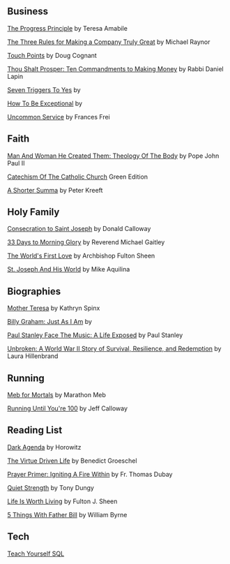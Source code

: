 Business
---
[The Progress Principle](http://www.progressprinciple.com/books/single/the_progress_principle) 
by Teresa Amabile    

[The Three Rules for Making a Company Truly Great](https://hbr.org/2013/04/three-rules-for-making-a-company-truly-great) 
by Michael Raynor

[Touch Points](https://conantleadership.com/books/touchpoints/) 
by Doug Cognant  

[Thou Shalt Prosper: Ten Commandments to Making Money]() 
by Rabbi Daniel Lapin  

[Seven Triggers To Yes]() 
by 

[How To Be Exceptional]() 
by

[Uncommon Service]() 
by Frances Frei  

Faith  
---
[Man And Woman He Created Them: Theology Of The Body]() 
by Pope John Paul II  

[Catechism Of The Catholic Church]() 
Green Edition  

[A Shorter Summa]() 
by Peter Kreeft

Holy Family
---
[Consecration to Saint Joseph](https://www.consecrationtostjoseph.org/) 
by Donald Calloway  

[33 Days to Morning Glory](https://www.shopmercy.org/33-days-to-morning-glory.html) 
by Reverend Michael Gaitley  
   
[The World's First Love](https://www.ignatius.com/The-Worlds-First-Love-2nd-edition-P2860.aspx) 
by Archbishop Fulton Sheen  

[St. Joseph And His World](https://scepterpublishers.org/products/st-joseph-and-his-world) 
by Mike Aquilina

Biographies
---
[Mother Teresa]() 
by Kathryn Spinx  

[Billy Graham: Just As I Am]() 
by 

[Paul Stanley Face The Music: A Life Exposed]() 
by Paul Stanley

[Unbroken: A World War II Story of Survival, Resilience, and Redemption]()
by Laura Hillenbrand

Running 
---
[Meb for Mortals](https://marathonmeb.com/product/autographed-meb-for-mortals/) 
by Marathon Meb  

[Running Until You're 100]() 
by Jeff Calloway  

Reading List
---
[Dark Agenda]() 
by Horowitz

[The Virtue Driven Life]() 
by Benedict Groeschel

[Prayer Primer: Igniting A Fire Within]() 
by Fr. Thomas Dubay  

[Quiet Strength]() 
by Tony Dungy  

[Life Is Worth Living]() 
by Fulton J. Sheen

[5 Things With Father Bill](https://store.loyolapress.com/5-things-with-father-bill) 
by William Byrne

Tech
---
[Teach Yourself SQL]()  

